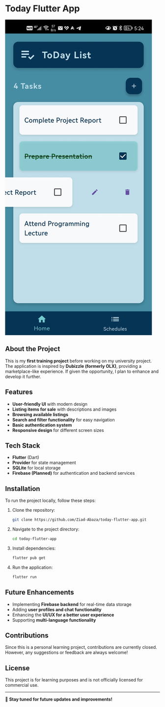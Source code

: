 # Today Flutter App

![App Screenshot](screenshots/view.jpg)

## About the Project
This is my **first training project** before working on my university project. The application is inspired by **Dubizzle (formerly OLX)**, providing a marketplace-like experience. If given the opportunity, I plan to enhance and develop it further.

## Features
- **User-friendly UI** with modern design
- **Listing items for sale** with descriptions and images
- **Browsing available listings**
- **Search and filter functionality** for easy navigation
- **Basic authentication system**
- **Responsive design** for different screen sizes

## Tech Stack
- **Flutter** (Dart)
- **Provider** for state management
- **SQLite** for local storage
- **Firebase (Planned)** for authentication and backend services

## Installation
To run the project locally, follow these steps:

1. Clone the repository:
   ```bash
   git clone https://github.com/Ziad-Abaza/today-flutter-app.git
   ```
2. Navigate to the project directory:
   ```bash
   cd today-flutter-app
   ```
3. Install dependencies:
   ```bash
   flutter pub get
   ```
4. Run the application:
   ```bash
   flutter run
   ```

## Future Enhancements
- Implementing **Firebase backend** for real-time data storage
- Adding **user profiles and chat functionality**
- Enhancing the **UI/UX for a better user experience**
- Supporting **multi-language functionality**

## Contributions
Since this is a personal learning project, contributions are currently closed. However, any suggestions or feedback are always welcome!

## License
This project is for learning purposes and is not officially licensed for commercial use.

---

🚀 **Stay tuned for future updates and improvements!**

